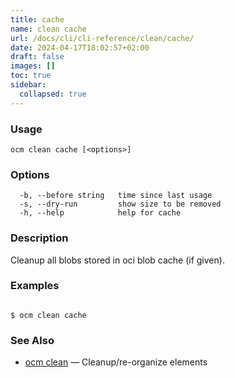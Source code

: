 ```yaml
---
title: cache
name: clean cache
url: /docs/cli/cli-reference/clean/cache/
date: 2024-04-17T18:02:57+02:00
draft: false
images: []
toc: true
sidebar:
  collapsed: true
---
```

### Usage

```
ocm clean cache [<options>]
```

### Options

```
  -b, --before string   time since last usage
  -s, --dry-run         show size to be removed
  -h, --help            help for cache
```

### Description


Cleanup all blobs stored in oci blob cache (if given).
	

### Examples

```

$ ocm clean cache

```

### See Also

* [ocm clean](/docs/cli/cli-reference/clean)	 &mdash; Cleanup/re-organize elements

